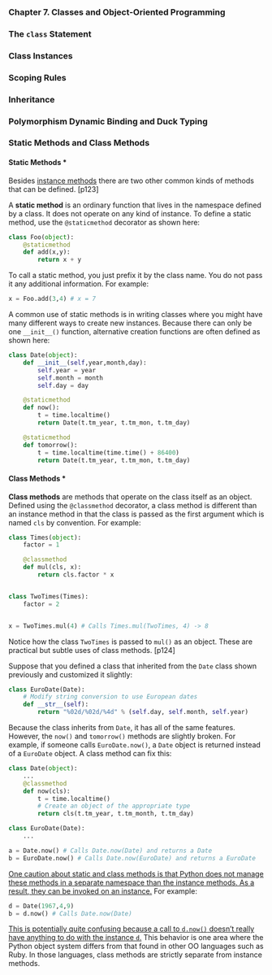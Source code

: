 ### **Chapter 7. Classes and Object-Oriented Programming**

### The `class` Statement
### Class Instances
### Scoping Rules
### Inheritance
### Polymorphism Dynamic Binding and Duck Typing

### Static Methods and Class Methods

#### Static Methods *

Besides [instance methods](ch3.md#methods) there are two other common kinds of methods that can be defined. [p123]

A **static method** is an ordinary function that lives in the namespace defined by a class. It does not operate on any kind of instance. To define a static method, use the `@staticmethod` decorator as shown here:

```python
class Foo(object):
    @staticmethod
    def add(x,y):
        return x + y
```

To call a static method, you just prefix it by the class name. You do not pass it any additional
information. For example:

```python
x = Foo.add(3,4) # x = 7
```

A common use of static methods is in writing classes where you might have many different ways to create new instances. Because there can only be one `__init__()` function, alternative creation functions are often defined as shown here:

```python
class Date(object):
    def __init__(self,year,month,day):
        self.year = year
        self.month = month
        self.day = day

    @staticmethod
    def now():
        t = time.localtime()
        return Date(t.tm_year, t.tm_mon, t.tm_day)

    @staticmethod
    def tomorrow():
        t = time.localtime(time.time() + 86400)
        return Date(t.tm_year, t.tm_mon, t.tm_day)
```

#### Class Methods *

**Class methods** are methods that operate on the class itself as an object. Defined using the `@classmethod` decorator, a class method is different than an instance method in that the class is passed as the first argument which is named `cls` by convention. For example:

```python
class Times(object):
    factor = 1

    @classmethod
    def mul(cls, x):
        return cls.factor * x


class TwoTimes(Times):
    factor = 2


x = TwoTimes.mul(4) # Calls Times.mul(TwoTimes, 4) -> 8
```

Notice how the class `TwoTimes` is passed to `mul()` as an object. These are practical but subtle uses of class methods. [p124]

Suppose that you defined a class that inherited from the `Date` class shown previously and customized it slightly:

```python
class EuroDate(Date):
    # Modify string conversion to use European dates
    def __str__(self):
        return "%02d/%02d/%4d" % (self.day, self.month, self.year)
```

Because the class inherits from `Date`, it has all of the same features. However, the `now()` and `tomorrow()` methods are slightly broken. For example, if someone calls `EuroDate.now()`, a `Date` object is returned instead of a `EuroDate` object. A class method can fix this:

```python
class Date(object):
    ...
    @classmethod
    def now(cls):
        t = time.localtime()
        # Create an object of the appropriate type
        return cls(t.tm_year, t.tm_month, t.tm_day)

class EuroDate(Date):
    ...

a = Date.now() # Calls Date.now(Date) and returns a Date
b = EuroDate.now() # Calls Date.now(EuroDate) and returns a EuroDate
```

<u>One caution about static and class methods is that Python does not manage these methods in a separate namespace than the instance methods. As a result, they can be invoked on an instance.</u> For example:

```python
d = Date(1967,4,9)
b = d.now() # Calls Date.now(Date)
```

<u>This is potentially quite confusing because a call to `d.now()` doesn’t really have anything to do with the instance `d`.</u> This behavior is one area where the Python object system differs from that found in other OO languages such as Ruby. In those languages, class methods are strictly separate from instance methods.

